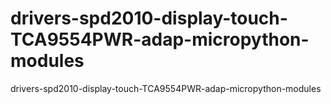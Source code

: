# drivers-spd2010-display-touch-TCA9554PWR-adap-micropython-modules
drivers-spd2010-display-touch-TCA9554PWR-adap-micropython-modules
